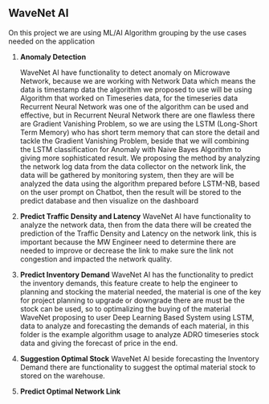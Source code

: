 ## WaveNet AI

On this project we are using ML/AI Algorithm grouping by the use cases needed on the application 

1. **Anomaly Detection**

     WaveNet AI have functionality to detect anomaly on Microwave Network, because we are working with Network Data which means the data is timestamp data the algorithm we proposed to use will be using Algorithm that worked on Timeseries data, for the timeseries data Recurrent Neural Network was one of the algorithm can be used and effective, but in Recurrent Neural Network there are one flawless there are Gradient Vanishing Problem, so we are using the LSTM (Long-Short Term Memory) who has short term memory that can store the detail and tackle the Gradient Vanishing Problem, beside that we will combining the LSTM classification for Anomaly with Naive Bayes Algorithm to giving more sophisticated result.
     We proposing the method by analyzing the network log data from the data collector on the network link, the data will be gathered by monitoring system, then they are will be analyzed the data using the algorithm prepared before LSTM-NB, based on the user prompt on Chatbot, then the result will be stored to the predict database and then visualize on the dashboard
    
2. **Predict Traffic Density and Latency**
     WaveNet AI have functionality to analyze the network data, then from the data there will be created the prediction of the Traffic Density and Latency on the network link, this is important because the MW Engineer need to determine there are needed to improve or decrease the link to make sure the link not congestion and impacted the network quality.
   
4. **Predict Inventory Demand**
   WaveNet AI has the functionality to predict the inventory demands, this feature create to help the engineer to planning and stocking the material needed, the material is one of the key for project planning to upgrade or downgrade there are must be the stock can be used, so to optimalizing the buying of the material WaveNet proposing to user Deep Learning Based System using LSTM, data to analyze and forecasting the demands of each material, in this folder is the example algorithm usage to analyze ADRO timeseries stock data and giving the forecast of price in the end.

5.  **Suggestion Optimal Stock**
   WaveNet AI beside forecasting the Inventory Demand there are functionality to suggest the optimal material stock to stored on the warehouse.

6. **Predict Optimal Network Link**


